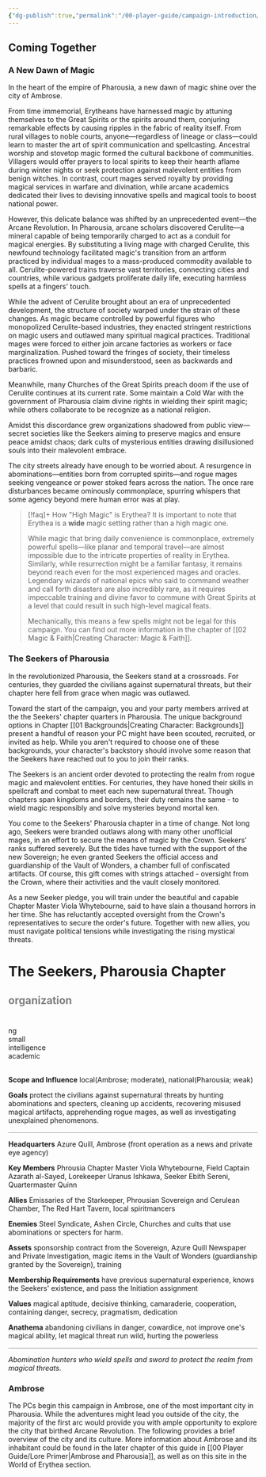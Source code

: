```yaml
---
{"dg-publish":true,"permalink":"/00-player-guide/campaign-introduction/","title":"Coming Together","pinned":true,"contentClasses":"embed-clean hide-header-underline","tags":["Primer"],"noteIcon":""}
---
```


## Coming Together

### A New Dawn of Magic

In the heart of the empire of Pharousia, a new dawn of magic shine over the city of Ambrose. 

From time immemorial, Erytheans have harnessed magic by attuning themselves to the Great Spirits or the spirits around them, conjuring remarkable effects by causing ripples in the fabric of reality itself. From rural villages to noble courts, anyone—regardless of lineage or class—could learn to master the art of spirit communication and spellcasting. Ancestral worship and stovetop magic formed the cultural backbone of communities. Villagers would offer prayers to local spirits to keep their hearth aflame during winter nights or seek protection against malevolent entities from benign witches. In contrast, court mages served royalty by providing magical services in warfare and divination, while arcane academics dedicated their lives to devising innovative spells and magical tools to boost national power.

However, this delicate balance was shifted by an unprecedented event—the Arcane Revolution. In Pharousia, arcane scholars discovered Cerulite—a mineral capable of being temporarily charged to act as a conduit for magical energies. By substituting a living mage with charged Cerulite, this newfound technology facilitated magic's transition from an artform practiced by individual mages to a mass-produced commodity available to all. Cerulite-powered trains traverse vast territories, connecting cities and countries, while various gadgets proliferate daily life, executing harmless spells at a fingers' touch. 

While the advent of Cerulite brought about an era of unprecedented development, the structure of society warped under the strain of these changes. As magic became controlled by powerful figures who monopolized Cerulite-based industries, they enacted stringent restrictions on magic users and outlawed many spiritual magical practices. Traditional mages were forced to either join arcane factories as workers or face marginalization. Pushed toward the fringes of society, their timeless practices frowned upon and misunderstood, seen as backwards and barbaric. 

Meanwhile, many Churches of the Great Spirits preach doom if the use of Cerulite continues at its current rate. Some maintain a Cold War with the government of Pharousia claim divine rights in wielding their spirit magic; while others collaborate to be recognize as a national religion. 

Amidst this discordance grew organizations shadowed from public view—secret societies like the Seekers aiming to preserve magics and ensure peace amidst chaos; dark cults of mysterious entities drawing disillusioned souls into their malevolent embrace. 

The city streets already have enough to be worried about. A resurgence in abominations—entities born from corrupted spirits—and rogue mages seeking vengeance or power stoked fears across the nation. The once rare disturbances became ominously commonplace, spurring whispers that some agency beyond mere human error was at play. 

> [!faq]+ How "High Magic" is Erythea?
> It is important to note that Erythea is a **wide** magic setting rather than a high magic one. 
> 
> While magic that bring daily convenience is commonplace, extremely powerful spells—like planar and temporal travel—are almost impossible due to the intricate properties of reality in Erythea. Similarly, while resurrection might be a familiar fantasy, it remains beyond reach even for the most experienced mages and oracles. Legendary wizards of national epics who said to command weather and call forth disasters are also incredibly rare, as it requires impeccable training and divine favor to commune with Great Spirits at a level that could result in such high-level magical feats.
> 
> Mechanically, this means a few spells might not be legal for this campaign. You can find out more information in the chapter of [[02 Magic & Faith\|Creating Character: Magic & Faith]]. 


### The Seekers of Pharousia

In the revolutionized Pharousia, the Seekers stand at a crossroads. For centuries, they guarded the civilians against supernatural threats, but their chapter here fell from grace when magic was outlawed. 

Toward the start of the campaign, you and your party members arrived at the the Seekers' chapter quarters in Pharousia. The unique background options in Chapter [[01 Backgrounds\|Creating Character: Backgrounds]] present a handful of reason your PC might have been scouted, recruited, or invited as help. While you aren't required to choose one of these backgrounds, your character's backstory should involve some reason that the Seekers have reached out to you to join their ranks. 

The Seekers is an ancient order devoted to protecting the realm from rogue magic and malevolent entities. For centuries, they have honed their skills in spellcraft and combat to meet each new supernatural threat. Though chapters span kingdoms and borders, their duty remains the same - to wield magic responsibly and solve mysteries beyond mortal ken.

You come to the Seekers' Pharousia chapter in a time of change. Not long ago, Seekers were branded outlaws along with many other unofficial mages, in an effort to secure the means of magic by the Crown. Seekers’ ranks suffered severely. But the tides have turned with the support of the new Sovereign; he even granted Seekers the official access and guardianship of the Vault of Wonders, a chamber full of confiscated artifacts. Of course, this gift comes with strings attached - oversight from the Crown, where their activities and the vault closely monitored.

As a new Seeker pledge, you will train under the beautiful and capable Chapter Master Viola Whytebourne, said to have slain a thousand horrors in her time. She has reluctantly accepted oversight from the Crown's representatives to secure the order's future. Together with new allies, you must navigate political tensions while investigating the rising mystical threats. 

<body>
    <div class="pf2block" style="width: 100%; margin: 1rem auto">
        <div class="d-flex">
            <h1>The Seekers, Pharousia Chapter </h1>
            <h2 class="ml-auto" style="color: grey">organization </h2>
        </div>
        <div style="background: transparent; height: 2px; margin: 0px 0px 0.2rem;"></div>
        <div style="" class="pf-trait pf-trait-edge">&nbsp;</div>
        <div class="pf-trait pf-trait-align">ng</div>
        <div class="pf-trait pf-trait-size">small</div>
        <div style="" class="pf-trait">intelligence</div>
        <div style="" class="pf-trait">academic</div>
        <div style="" class="pf-trait pf-trait-edge">&nbsp;</div>
        <div class="text-pf">
            <p class="hang"><strong>Scope and Influence</strong> local(Ambrose; moderate), national(Pharousia; weak)</p>
            <p class="hang"><strong>Goals</strong> protect the civilians against supernatural threats by hunting
                abominations and specters, cleaning up accidents, recovering misused magical artifacts, apprehending
                rogue mages, as well as investigating unexplained phenomenons. </p>
            <div style="background: transparent; height: 2px; margin: 1px 0; border-bottom: 1px solid #00000066"></div>
            <p class="hang"><strong>Headquarters</strong> Azure Quill, Ambrose (front operation as a news and private
                eye agency)</p>
            <p class="hang"><strong>Key Members</strong> Phrousia Chapter Master Viola Whytebourne, Field Captain Azarath al-Sayed,  Lorekeeper Uranus Ishkawa, Seeker Ebith Sereni, Quartermaster Quinn</p>
            <p class="hang"><strong>Allies</strong> Emissaries of the Starkeeper, Phrousian Sovereign and Cerulean
                Chamber, The Red Hart Tavern, local spiritmancers</p>
            <p class="hang"><strong>Enemies</strong> Steel Syndicate, Ashen Circle, Churches and cults that use
                abominations or specters for harm.</p>
            <p class="hang"><strong>Assets</strong> sponsorship contract from the Sovereign, Azure Quill Newspaper and
                Private Investigation, magic items in the Vault of Wonders (guardianship granted by the Sovereign),
                training</p>
            <p class="hang"><strong>Membership Requirements</strong> have previous supernatural experience, knows the
                Seekers' existence, and pass the Initiation assignment</p>
            <p class="hang"><strong>Values</strong> magical aptitude, decisive thinking, camaraderie, cooperation,
                containing danger, secrecy, pragmatism, dedication</p>
            <p class="hang"><strong>Anathema</strong> abandoning civilians in danger, cowardice, not improve one's
                magical ability, let magical threat run wild, hurting the powerless</p>
            <div style="background:transparent; height: 2px; margin: 1px 0; border-bottom: 1px solid #00000066"></div>
            <p><em>Abomination hunters who wield spells and sword to protect the realm from magical threats.</em></p>
        </div>
    </div>
</body>


### Ambrose
The PCs begin this campaign in Ambrose, one of the most important city in Pharousia. While the adventures might lead you outside of the city, the majority of the first arc would provide you with ample opportunity to explore the city that birthed Arcane Revolution. The following provides a brief overview of the city and its culture. 
More information about Ambrose and its inhabitant could be found in the later chapter of this guide in [[00 Player Guide/Lore Primer\|Ambrose and Pharousia]], as well as on this site in the World of Erythea section. 


